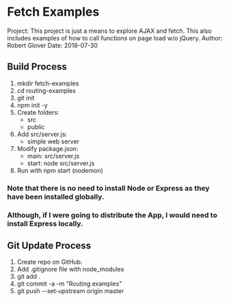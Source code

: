 # Fetch Examples

Project:  This project is just a means to explore AJAX and fetch.
          This also includes examples of how to call functions on page load w/o jQuery.
Author:   Robert Glover
Date:     2018-07-30

## Build Process

1.  mkdir fetch-examples
2.  cd routing-examples
3.  git init
4.  npm init -y
5.  Create folders:
    - src
    - public
6.  Add src/server.js:
    - simple web server
7.  Modify package.json:
    - main: src/server.js
    - start: node src/server.js
8.  Run with npm start (nodemon)

### Note that there is no need to install Node or Express as they have been installed globally.
### Although, if I were going to distribute the App, I would need to install Express locally.

## Git Update Process
1.  Create repo on GitHub.
2.  Add .gitignore file with node_modules
3.  git add .
4.  git commit -a -m "Routing examples"
5.  git push --set-upstream origin master

